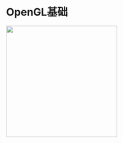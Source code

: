 # OpenGL基础

<div>
  <image src="https://github.com/GitHub-bigT/openGL-study/blob/master/opengl-pc/opengl-study/images/study-camera.gif" width=300px />
</div>
